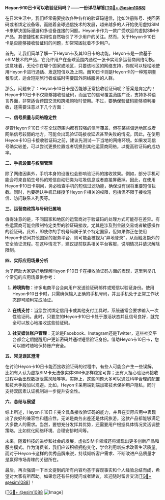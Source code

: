 **Heyon卡10日卡可以收验证码吗？——一份详尽解答[[TG💪+ @esim1088](https://t.me/s/esim1088)]**

在日常生活中，我们经常需要接收各种各样的验证码短信，比如注册账号、找回密码或者绑定设备等。而随着全球通信技术的发展，越来越多的人开始使用虚拟SIM卡来解决国际漫游和多设备连接的问题。Heyon卡作为一款广受欢迎的虚拟SIM卡产品，其便捷性和实用性自然吸引了不少用户的关注。然而，关于Heyon卡10日卡是否能够接收验证码的问题，却常常困扰着不少用户。

首先，让我们简单了解一下Heyon卡及其10日卡的功能。Heyon卡是一款基于eSIM技术的产品，它允许用户在全球范围内通过一张卡实现多运营商网络切换。这意味着，无论你在哪个国家或地区，只要该地区的网络支持，你就可以轻松地使用Heyon卡进行通话、发送短信以及上网。而10日卡则是Heyon卡的一种短期套餐形式，适合短期旅行者或临时需要国外网络服务的人群。

那么，问题来了：Heyon卡10日卡是否能够正常接收验证码呢？答案是肯定的！Heyon卡10日卡不仅能够接收验证码，而且它的信号覆盖范围广泛，支持多种语言界面，非常适合跨国交流和跨境购物时使用。不过，要确保验证码能够顺利接收，还需要注意以下几个方面：

**一、信号质量与网络稳定性**

尽管Heyon卡10日卡在全球范围内都有较强的信号覆盖，但在某些偏远地区或者网络信号较弱的地方，可能会出现验证码接收延迟甚至失败的情况。因此，在使用Heyon卡10日卡接收验证码之前，建议先测试一下当地的网络环境。如果发现信号确实较差，可以尝试更换位置或者切换到其他运营商网络，以提高验证码的成功率。

**二、手机设置与权限管理**

除了网络因素外，手机本身的设置也会影响验证码的接收效果。例如，部分手机可能会将来自陌生号码的短信自动归类为垃圾信息或者直接屏蔽掉。因此，在使用Heyon卡10日卡期间，务必检查手机的短信过滤功能，确保没有误将重要短信拦截。同时，也要确认手机已经授予Heyon卡相关的权限，包括但不限于接收短信、访问联系人列表等。

**三、运营商政策与号码归属地**

值得注意的是，不同国家和地区的运营商对于验证码的处理方式可能存在差异。有些运营商可能会限制特定类型的验证码接收，尤其是涉及到金融交易或者敏感操作的验证码。此外，即使你的手机号码属于某个特定国家，但如果你正在使用Heyon卡访问其他国家的服务平台，则可能会被视为“异地登录”，从而触发额外的安全验证流程。在这种情况下，建议提前联系相关平台客服，说明情况并请求解除限制。

**四、实际应用场景分析**

为了帮助大家更好地理解Heyon卡10日卡在接收验证码方面的表现，这里列举几个常见的应用场景供参考：

1. **跨境购物**：许多电商平台会向用户发送验证码邮件或短信以验证身份。使用Heyon卡10日卡时，只需确保输入正确的手机号码，并且手机处于正常工作状态即可顺利完成验证。

2. **在线支付**：当您尝试绑定信用卡或其他支付工具时，系统通常会要求输入一次性验证码。此时，只要您的Heyon卡10日卡处于激活状态并且信号良好，就完全可以放心地接收这些验证码。

3. **社交媒体账户管理**：无论是Facebook、Instagram还是Twitter，这些社交平台都会定期提醒用户更新密码并通过短信验证身份。借助Heyon卡10日卡，您可以随时随地保持账户安全。

**五、常见误区澄清**

在讨论Heyon卡10日卡能否接收验证码的过程中，有些人可能会产生一些误解。比如有人认为虚拟SIM卡无法像实体SIM卡那样稳定可靠；还有人担心验证码接收过程中会出现数据泄露风险等等。实际上，这些问题大多可以通过科学合理的配置和技术手段加以规避。比如，Heyon卡采用端到端加密技术保护用户隐私，同时支持双因素认证机制进一步提升安全性。

**六、总结与展望**

综上所述，Heyon卡10日卡完全具备接收验证码的能力，并且在实际应用中表现出了良好的兼容性和适应性。无论是商务出差还是休闲旅游，这款产品都能够满足大多数人的需求。当然，要想充分发挥其优势，还需要用户根据具体情况灵活调整策略，比如优化网络环境、合理安排时间等。

未来，随着科技的进步和社会的发展，虚拟SIM卡领域还将涌现出更多创新产品和服务模式。作为消费者，我们应该积极拥抱变化，学会利用新技术改善生活质量。而对于Heyon卡这样的优秀品牌来说，持续倾听客户需求、不断改进产品质量才是赢得市场青睐的关键所在。

最后，再次强调一下本文提到的所有内容均基于客观事实和个人经验总结而成，希望对大家有所帮助。如果您还有任何疑问或者建议，欢迎随时留言交流[[TG💪+ @esim1088](https://t.me/s/esim1088)]！

[[TG💪+ @esim1088](https://t.me/s/esim1088) ![Image](https://i.postimg.cc/4NQfJmqS/Snipaste-2025-05-13-00-14-12.png)]